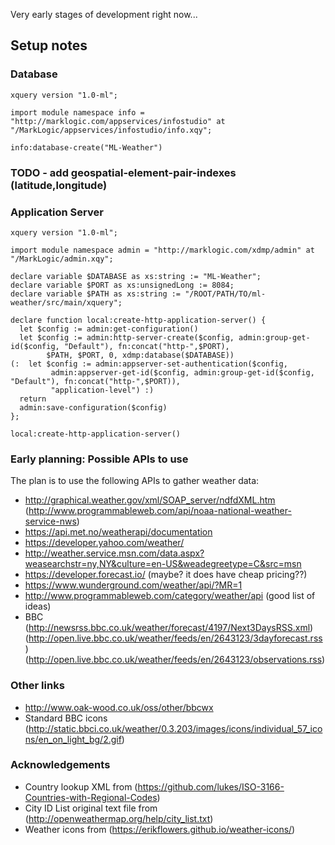 Very early stages of development right now...

## Setup notes

### Database 

```xquery
xquery version "1.0-ml";

import module namespace info = "http://marklogic.com/appservices/infostudio" at "/MarkLogic/appservices/infostudio/info.xqy";

info:database-create("ML-Weather")
```

### TODO - add geospatial-element-pair-indexes (latitude,longitude)

### Application Server

```xquery
xquery version "1.0-ml";

import module namespace admin = "http://marklogic.com/xdmp/admin" at "/MarkLogic/admin.xqy";

declare variable $DATABASE as xs:string := "ML-Weather";
declare variable $PORT as xs:unsignedLong := 8084;
declare variable $PATH as xs:string := "/ROOT/PATH/TO/ml-weather/src/main/xquery";

declare function local:create-http-application-server() {
  let $config := admin:get-configuration()
  let $config := admin:http-server-create($config, admin:group-get-id($config, "Default"), fn:concat("http-",$PORT),
        $PATH, $PORT, 0, xdmp:database($DATABASE))
(:  let $config := admin:appserver-set-authentication($config,
         admin:appserver-get-id($config, admin:group-get-id($config, "Default"), fn:concat("http-",$PORT)),
         "application-level") :)
  return
  admin:save-configuration($config)
};

local:create-http-application-server()
```

### Early planning: Possible APIs to use

The plan is to use the following APIs to gather weather data:

- http://graphical.weather.gov/xml/SOAP_server/ndfdXML.htm (http://www.programmableweb.com/api/noaa-national-weather-service-nws)
- https://api.met.no/weatherapi/documentation
- https://developer.yahoo.com/weather/
- http://weather.service.msn.com/data.aspx?weasearchstr=ny,NY&culture=en-US&weadegreetype=C&src=msn
- https://developer.forecast.io/ (maybe? it does have cheap pricing??)
- https://www.wunderground.com/weather/api/?MR=1
- http://www.programmableweb.com/category/weather/api (good list of ideas)
- BBC (http://newsrss.bbc.co.uk/weather/forecast/4197/Next3DaysRSS.xml) (http://open.live.bbc.co.uk/weather/feeds/en/2643123/3dayforecast.rss) (http://open.live.bbc.co.uk/weather/feeds/en/2643123/observations.rss)

### Other links
- http://www.oak-wood.co.uk/oss/other/bbcwx
- Standard BBC icons (http://static.bbci.co.uk/weather/0.3.203/images/icons/individual_57_icons/en_on_light_bg/2.gif)

### Acknowledgements
- Country lookup XML from (https://github.com/lukes/ISO-3166-Countries-with-Regional-Codes)
- City ID List original text file from (http://openweathermap.org/help/city_list.txt)
- Weather icons from (https://erikflowers.github.io/weather-icons/)
